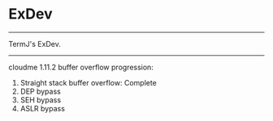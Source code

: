 # ExDev
___
TermJ's ExDev.

___
cloudme 1.11.2 buffer overflow progression:

1. Straight stack buffer overflow: Complete
2. DEP bypass
3. SEH bypass
4. ASLR bypass
